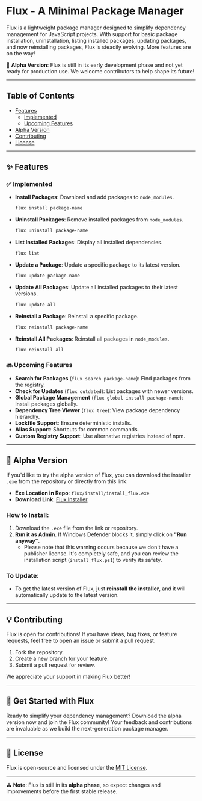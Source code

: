 # **Flux - A Minimal Package Manager**

Flux is a lightweight package manager designed to simplify dependency management for JavaScript projects. With support for basic package installation, uninstallation, listing installed packages, updating packages, and now reinstalling packages, Flux is steadily evolving. More features are on the way!

🚧 **Alpha Version**: Flux is still in its early development phase and not yet ready for production use. We welcome contributors to help shape its future!

---

## **Table of Contents**

-   [Features](#-features)
    -   [Implemented](#-implemented)
    -   [Upcoming Features](#-upcoming-features)
-   [Alpha Version](#-alpha-version)
-   [Contributing](#-contributing)
-   [License](#-license)

---

## **✨ Features**

### ✅ **Implemented**

-   **Install Packages**: Download and add packages to `node_modules`.

    ```sh
    flux install package-name
    ```

-   **Uninstall Packages**: Remove installed packages from `node_modules`.

    ```sh
    flux uninstall package-name
    ```

-   **List Installed Packages**: Display all installed dependencies.

    ```sh
    flux list
    ```

-   **Update a Package**: Update a specific package to its latest version.

    ```sh
    flux update package-name
    ```

-   **Update All Packages**: Update all installed packages to their latest versions.

    ```sh
    flux update all
    ```

-   **Reinstall a Package**: Reinstall a specific package.

    ```sh
    flux reinstall package-name
    ```

-   **Reinstall All Packages**: Reinstall all packages in `node_modules`.

    ```sh
    flux reinstall all
    ```

### 🔜 **Upcoming Features**

-   **Search for Packages** (`flux search package-name`): Find packages from the registry.
-   **Check for Updates** (`flux outdated`): List packages with newer versions.
-   **Global Package Management** (`flux global install package-name`): Install packages globally.
-   **Dependency Tree Viewer** (`flux tree`): View package dependency hierarchy.
-   **Lockfile Support**: Ensure deterministic installs.
-   **Alias Support**: Shortcuts for common commands.
-   **Custom Registry Support**: Use alternative registries instead of npm.

---

## **🚀 Alpha Version**

If you'd like to try the alpha version of Flux, you can download the installer `.exe` from the repository or directly from this link:

-   **Exe Location in Repo**: `flux/install/install_flux.exe`
-   **Download Link**: [Flux Installer](https://github.com/iamgautamsuthar/flux/releases/download/v0.1.0-alpha/install_flux.exe)

### How to Install:

1. Download the `.exe` file from the link or repository.
2. **Run it as Admin**. If Windows Defender blocks it, simply click on **"Run anyway"**.
    - Please note that this warning occurs because we don't have a publisher license. It's completely safe, and you can review the installation script (`install_flux.ps1`) to verify its safety.

### To Update:

-   To get the latest version of Flux, just **reinstall the installer**, and it will automatically update to the latest version.

---

## **💡 Contributing**

Flux is open for contributions! If you have ideas, bug fixes, or feature requests, feel free to open an issue or submit a pull request.

1. Fork the repository.
2. Create a new branch for your feature.
3. Submit a pull request for review.

We appreciate your support in making Flux better!

---

## **🌟 Get Started with Flux**

Ready to simplify your dependency management? Download the alpha version now and join the Flux community! Your feedback and contributions are invaluable as we build the next-generation package manager.

---

## **📜 License**

Flux is open-source and licensed under the [MIT License](LICENSE).

---

⚠️ **Note**: Flux is still in its **alpha phase**, so expect changes and improvements before the first stable release.
